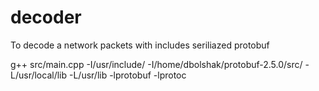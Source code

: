 decoder
=======

To decode a network packets with includes seriliazed protobuf

g++ src/main.cpp -I/usr/include/ -I/home/dbolshak/protobuf-2.5.0/src/ -L/usr/local/lib -L/usr/lib  -lprotobuf -lprotoc

